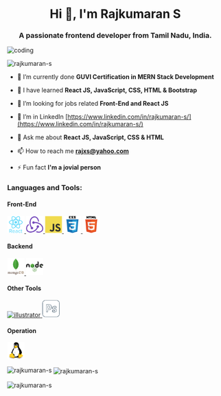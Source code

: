 <!--
**Rajkumaran-S/Rajkumaran-S** is a ✨ _special_ ✨ repository because its `README.md` (this file) appears on your GitHub profile.

Here are some ideas to get you started:

- 🔭 I’m currently working on ...
- 🌱 I’m currently learning ...
- 👯 I’m looking to collaborate on ...
- 🤔 I’m looking for help with ...
- 💬 Ask me about ...
- 📫 How to reach me: ...
- 😄 Pronouns: ...
- ⚡ Fun fact: ...
-->

<h1 align="center">Hi 👋, I'm Rajkumaran S</h1>

<h3 align="center">A passionate frontend developer from Tamil Nadu, India.</h3>

<img align="top" alt="coding" width="400" src="https://cdn.dribbble.com/users/2131993/screenshots/4948736/thoughtworks-gif_dribbble.gif">

<p align="left"> <img src="https://komarev.com/ghpvc/?username=rajkumaran-s&label=Profile%20views&color=0e75b6&style=flat" alt="rajkumaran-s" /> </p>

- 🔭 I’m currently done **GUVI Certification in MERN Stack Development**

- 🌱 I have learned **React JS, JavaScript, CSS, HTML & Bootstrap**

- 🤝 I’m looking for jobs related **Front-End and React JS**

- 👯 I’m in LinkedIn [https://www.linkedin.com/in/rajkumaran-s/](https://www.linkedin.com/in/rajkumaran-s/)

- 💬 Ask me about **React JS, JavaScript, CSS & HTML**

- 📫 How to reach me **rajxs@yahoo.com**

- ⚡ Fun fact **I'm a jovial person**


<h3 align="left">Languages and Tools:</h3>
<h4 align="left">Front-End</h4>
<p align="left"> <a href="https://reactjs.org/" target="_blank" rel="noreferrer"> <img src="https://raw.githubusercontent.com/devicons/devicon/master/icons/react/react-original-wordmark.svg" alt="react" width="40" height="40"/> </a> <a href="https://redux.js.org" target="_blank" rel="noreferrer"> <img src="https://raw.githubusercontent.com/devicons/devicon/master/icons/redux/redux-original.svg" alt="redux" width="40" height="40"/> </a> 
<a href="https://developer.mozilla.org/en-US/docs/Web/JavaScript" target="_blank" rel="noreferrer"> <img src="https://raw.githubusercontent.com/devicons/devicon/master/icons/javascript/javascript-original.svg" alt="javascript" width="40" height="40"/> </a> 
<a href="https://www.w3schools.com/css/" target="_blank" rel="noreferrer"> <img src="https://raw.githubusercontent.com/devicons/devicon/master/icons/css3/css3-original-wordmark.svg" alt="css3" width="40" height="40"/> </a> <a href="https://www.w3.org/html/" target="_blank" rel="noreferrer"> <img src="https://raw.githubusercontent.com/devicons/devicon/master/icons/html5/html5-original-wordmark.svg" alt="html5" width="40" height="40"/> </a>  </p>
<h4 align="left">Backend</h4>  
<a href="https://www.mongodb.com/" target="_blank" rel="noreferrer"> <img src="https://raw.githubusercontent.com/devicons/devicon/master/icons/mongodb/mongodb-original-wordmark.svg" alt="mongodb" width="40" height="40"/> </a> <a href="https://nodejs.org" target="_blank" rel="noreferrer"> <img src="https://raw.githubusercontent.com/devicons/devicon/master/icons/nodejs/nodejs-original-wordmark.svg" alt="nodejs" width="40" height="40"/> </a>
<h4 align="left">Other Tools</h4>
<a href="https://www.adobe.com/in/products/illustrator.html" target="_blank" rel="noreferrer"> <img src="https://www.vectorlogo.zone/logos/adobe_illustrator/adobe_illustrator-icon.svg" alt="illustrator" width="40" height="40"/> </a>
<a href="https://www.photoshop.com/en" target="_blank" rel="noreferrer"> <img src="https://raw.githubusercontent.com/devicons/devicon/master/icons/photoshop/photoshop-line.svg" alt="photoshop" width="40" height="40"/> </a>
<h4 align="left">Operation</h4>  
 <a href="https://www.linux.org/" target="_blank" rel="noreferrer"> <img src="https://raw.githubusercontent.com/devicons/devicon/master/icons/linux/linux-original.svg" alt="linux" width="40" height="40"/> </a> 


<p><img align="left" src="https://github-readme-stats.vercel.app/api/top-langs?username=rajkumaran-s&show_icons=true&locale=en&layout=compact" alt="rajkumaran-s" /></p>

<p>&nbsp;<img align="center" src="https://github-readme-stats.vercel.app/api?username=rajkumaran-s&show_icons=true&locale=en" alt="rajkumaran-s" /></p>

<p><img align="center" src="https://github-readme-streak-stats.herokuapp.com/?user=rajkumaran-s&" alt="rajkumaran-s" /></p>
